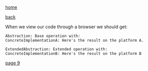 [home](./page01.md)

[back](./page07.md)

When we view our code through a browser we should get:

```
Abstraction: Base operation with:
ConcreteImplementationA: Here's the result on the platform A.

ExtendedAbstraction: Extended operation with:
ConcreteImplementationB: Here's the result on the platform B
```
[page 9](./page09.md)
